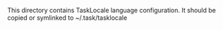 This directory contains TaskLocale language configuration. It should be copied or symlinked to ~/.task/tasklocale
